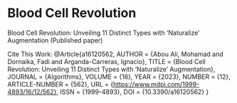 # Blood Cell Revolution
Blood Cell Revolution: Unveiling 11 Distinct Types with ‘Naturalize’ Augmentation (Published paper)


Cite This Work:
@Article{a16120562,
AUTHOR = {Abou Ali, Mohamad and Dornaika, Fadi and Arganda-Carreras, Ignacio},
TITLE = {Blood Cell Revolution: Unveiling 11 Distinct Types with ‘Naturalize’ Augmentation},
JOURNAL = {Algorithms},
VOLUME = {16},
YEAR = {2023},
NUMBER = {12},
ARTICLE-NUMBER = {562},
URL = {https://www.mdpi.com/1999-4893/16/12/562},
ISSN = {1999-4893},
DOI = {10.3390/a16120562}
}
